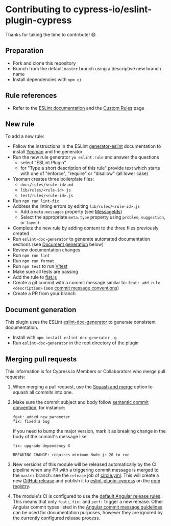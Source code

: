 # Contributing to cypress-io/eslint-plugin-cypress

Thanks for taking the time to contribute! :smile:

## Preparation

* Fork and clone this repository
* Branch from the default `master` branch using a descriptive new branch name
* Install dependencies with `npm ci`

## Rule references

* Refer to the [ESLint documentation](https://eslint.org/docs/latest/) and the [Custom Rules](https://eslint.org/docs/latest/extend/custom-rules) page

## New rule

To add a new rule:

* Follow the instructions in the ESLint [generator-eslint](https://www.npmjs.com/package/generator-eslint) documentation to install [Yeoman](https://www.npmjs.com/package/yo) and the generator
* Run the new rule generator `yo eslint:rule` and answer the questions
  - select "ESLint Plugin"
  - for "Type a short description of this rule" provide text which starts with one of "enforce", "require" or "disallow" (all lower case)
* Yeoman creates three boilerplate files:
  - `docs/rules/<rule-id>.md`
  - `lib/rules/<rule-id>.js`
  - `test/rules/<rule-id>.js`
* Run `npm run lint-fix`
* Address the linting errors by editing `lib/rules/<rule-id>.js`
  - Add a `meta.messages` property (see [MessageIds](https://eslint.org/docs/latest/extend/custom-rules#messageids))
  - Select the appropriate `meta.type` property using `problem`, `suggestion`, or `layout`
* Complete the new rule by adding content to the three files previously created
* Run `eslint-doc-generator` to generate automated documentation sections (see [Document generation](#document-generation) below)
* Review documentation changes
* Run `npm run lint`
* Run `npm run format`
* Run `npm test` to run [Vitest](https://vitest.dev/)
* Make sure all tests are passing
* Add the rule to [flat.js](https://github.com/cypress-io/eslint-plugin-cypress/blob/master/lib/flat.js)
* Create a git commit with a commit message similar to: `feat: add rule <description>` (see [commit message conventions](https://github.com/semantic-release/semantic-release#commit-message-format))
* Create a PR from your branch

## Document generation

This plugin uses the ESLint [eslint-doc-generator](https://www.npmjs.com/package/eslint-doc-generator) to generate consistent documentation.
* Install with `npm install eslint-doc-generator -g`
* Run `eslint-doc-generator` in the root directory of the plugin

## Merging pull requests

This information is for Cypress.io Members or Collaborators who merge pull requests:

1. When merging a pull request, use the [Squash and merge](https://docs.github.com/en/repositories/configuring-branches-and-merges-in-your-repository/configuring-pull-request-merges/about-merge-methods-on-github#squashing-your-merge-commits) option to squash all commits into one.
1. Make sure the commit subject and body follow [semantic commit convention](https://semantic-release.gitbook.io/semantic-release/#commit-message-format), for instance:

   ```text
   feat: added new parameter
   fix: fixed a bug
   ```

   If you need to bump the major version, mark it as breaking change in the body of the commit's message like:

   ```text
   fix: upgrade dependency X

   BREAKING CHANGE: requires minimum Node.js 20 to run
   ```

1. New versions of this module will be released automatically by the CI pipeline when any PR with a triggering commit message is merged to the `master` branch: see the `release` job of [circle.yml](circle.yml).
This will create a new [GitHub release](https://github.com/cypress-io/eslint-plugin-cypress/releases) and publish it to [eslint-plugin-cypress](https://www.npmjs.com/package/eslint-plugin-cypress) on the [npm registry](https://docs.npmjs.com/about-the-public-npm-registry).
1. The module's CI is configured to use the [default Angular release rules](https://github.com/semantic-release/commit-analyzer/blob/master/lib/default-release-rules.js).
This means that only `feat:`, `fix:` and `perf:` trigger a new release.
Other Angular commit types listed in the [Angular commit message guidelines](https://github.com/angular/angular/blob/main/contributing-docs/commit-message-guidelines.md) can be used for documentation purposes, however they are ignored by the currently configured release process.
